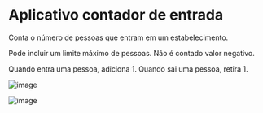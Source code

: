 # Aplicativo contador de entrada

Conta o número de pessoas que entram em um estabelecimento.

Pode incluir um limite máximo de pessoas. Não é contado valor negativo.

Quando entra uma pessoa, adiciona 1. Quando sai uma pessoa, retira 1.

![image](https://user-images.githubusercontent.com/94297628/191749896-4cae1b41-2dbf-4541-b1ee-fd849d08153a.png)

![image](https://user-images.githubusercontent.com/94297628/191749939-fb2cc0ce-15bc-45c2-addd-a7b79b5f4976.png)
